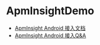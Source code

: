 # ApmInsightDemo
* [ApmInsight Android 接入文档](https://rangers.bytedance.net/help/doc?lid=6438&did=78965)
* [ApmInsight Android 接入Q&A](https://rangers.bytedance.net/help/doc?lid=6438&did=93509)
